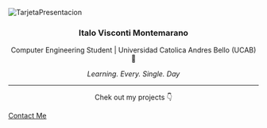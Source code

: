 ![TarjetaPresentacion](https://user-images.githubusercontent.com/108308939/221066864-e7858ab2-67de-495a-a2fe-3a7ba0b7e105.png)

<h3 align='center'>
  Italo Visconti Montemarano
</h3>

<p align='center'>
  Computer Engineering Student | Universidad Catolica Andres Bello (UCAB) 📖
</p>  

<div align='center'>
  <i>
    Learning. Every. Single. Day
  </i>
</div>

---

<p align='center'>
  Chek out my projects 👇
</p>

[Contact Me](mailto:hermanosvisconti@hotmail.com)
